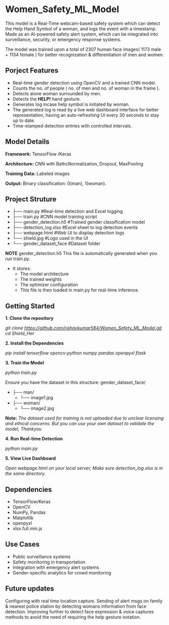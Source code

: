 # Women_Safety_ML_Model
This model is a Real-Time webcam-based safety system which can detect the Help Hand Symbol of a woman,
and logs the event with a timestamp. Made as an AI-powered safety alert system, which can be integrated into surveillance, security, or emergency response systems.

The model was trained upon a total of 2307 human face images( 1173 male + 1134 female ) for better recognization & differentiation of men and women.

## Porject Features
- Real-time gender detection using OpenCV and a trained CNN model.
- Counts the no. of people ( no. of men and no. of woman in the frame ).
- Detects alone woman surrounded by men.
- Detects the **HELP!** hand gesture.
- Generates log incase help symbol is initiated by woman.
- The generated log is read by a live web dashboard interface for better representation, having an auto-refreshing UI every 30 seconds to stay up to date.
- Time-stamped detection entries with controlled intervals.

## Model Details
**Framework:** TensorFlow /Keras

**Architecture:** CNN with BathcNormalization, Dropout, MaxPooling

**Training Data:** Labeled images

**Output:** Binary classification: 0(man), 1(woman).

## Project Struture

- ├── main.py                 #Real-time detection and Excel logging
- ├── train.py                #CNN model training script
- ├── gender_detection.h5     #Trained gender classification model
- ├── detection_log.xlsx      #Excel sheet to log detection events
- ├── webpage.html            #Web UI to display detection logs
- └── shield.jpg              #Logo used in the UI
- └── gender_dataset_face     #Dataset folder

**NOTE**  gender_detection.h5
This file is automatically generated when you run train.py.
- It stores:
  - The model architecture
  - The trained weights
  - The optimizer configuration
  - This file is then loaded in main.py for real-time inference.

## Getting Started

**1. Clone the repository**

*git clone https://github.com/rishavkumar584/Women_Safety_ML_Model.git*
*cd Shield_Her*

**2. Install the Dependencies**

*pip install tensorflow opencv-python numpy pandas openpyxl flask*

**3. Train the Model**

*python train.py*

Ensure you have the dataset in this structure:
gender_dataset_face/
- ├── man/
  - └── image1.jpg
- ├── woman/
  - └── image2.jpg

**Note:**
*The dataset used for training is not uploaded due to unclear licensing and ethical concerns. But you can use your own dataset to validate the model, Thankyou*

**4. Run Real-time Detection**

*python main.py*

**5. View Live Dashboard**

*Open webpage.html on your local server, Make sure detection_log.xlsx is in the same directory.*

## Dependencies
- TensorFlow/Keras
- OpenCV
- NumPy, Pandas
- Matplotlib
- openpyxl
- xlsx.full.min.js

## Use Cases
- Public surveillance systems
- Safety monitoring in transportation
- Integration with emergency alert systems
- Gender-specific analytics for crowd monitoring

## Future updates
  Configuring with real time location capture.
  Sending of alert msgs on family & nearest police station by detecting womans information from face detection.
  Improving further to detect face expression & voice captures methods to avoid the need of requiring the help gesture notation.
   

